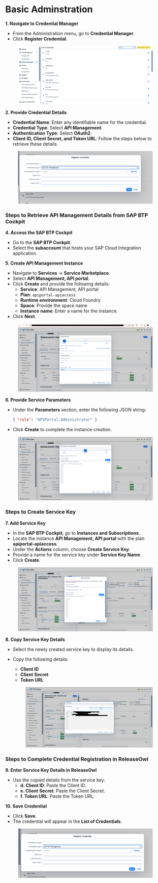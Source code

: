 # Basic Adminstration

**1. Navigate to Credential Manager**

* From the Administration menu, go to **Credential Manager**.
* Click **Register Credential**.

<figure><img src="../../.gitbook/assets/image (657).png" alt=""><figcaption></figcaption></figure>

**2. Provide Credential Details**

* &#x20;**Credential Name**: Enter any identifiable name for the credential.
* &#x20;**Credential Type**: Select **API Management**.
* **Authentication Type**: Select **OAuth2**.
* &#x20;**Client ID, Client Secret, and Token URL**: Follow the steps below to retrieve these details.

<figure><img src="../../.gitbook/assets/image (658).png" alt=""><figcaption></figcaption></figure>

### Steps to Retrieve API Management Details from SAP BTP Cockpit

**4. Access the SAP BTP Cockpit**

* Go to the **SAP BTP Cockpit**.
* Select the **subaccount** that hosts your SAP Cloud Integration application.

**5. Create API Management Instance**

* Navigate to **Services** → **Service Marketplace**.
* Select **API Management, API portal**.
* Click **Create** and provide the following details:
  * **Service**: API Management, API portal
  * **Plan**: `apiportal-apiaccess`
  * **Runtime environment**: Cloud Foundry
  * **Space**: Provide the space name
  * **Instance name**: Enter a name for the instance.
* Click **Next**.

<figure><img src="../../.gitbook/assets/image (660).png" alt=""><figcaption></figcaption></figure>

**6. Provide Service Parameters**

*   Under the **Parameters** section, enter the following JSON string:

    ```json
    { "role": "APIPortal.Administrator" }
    ```
* Click **Create** to complete the instance creation.

<figure><img src="../../.gitbook/assets/image (661).png" alt=""><figcaption></figcaption></figure>

### Steps to Create Service Key

**7. Add Service Key**

* In the **SAP BTP Cockpit**, go to **Instances and Subscriptions**.
* Locate the instance **API Management, API portal** with the plan **apiportal-apiaccess**.
* Under the **Actions** column, choose **Create Service Key**.
* Provide a name for the service key under **Service Key Name**.
* Click **Create**.

<figure><img src="../../.gitbook/assets/image (663).png" alt=""><figcaption></figcaption></figure>

**8. Copy Service Key Details**

* Select the newly created service key to display its details.
*   Copy the following details:

    * **Client ID**
    * **Client Secret**
    * **Token URL**

    <figure><img src="../../.gitbook/assets/image (664).png" alt=""><figcaption></figcaption></figure>

### Steps to Complete Credential Registration in ReleaseOwl

**9. Enter Service Key Details in ReleaseOwl**

* Use the copied details from the service key:
  * **d. Client ID**: Paste the Client ID.
  * **e. Client Secret**: Paste the Client Secret.
  * **f. Token URL**: Paste the Token URL.

**10. Save Credential**

* Click **Save**.
* The credential will appear in the **List of Credentials**.

<figure><img src="../../.gitbook/assets/image (665).png" alt=""><figcaption></figcaption></figure>

